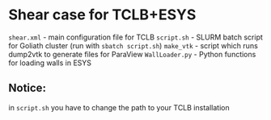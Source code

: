 # Shear case for TCLB+ESYS

`shear.xml` - main configuration file for TCLB
`script.sh` - SLURM batch script for Goliath cluster (run with `sbatch script.sh`)
`make_vtk` - script which runs dump2vtk to generate files for ParaView
`WallLoader.py` - Python functions for loading walls in ESYS

## Notice:
in `script.sh` you have to change the path to your TCLB installation